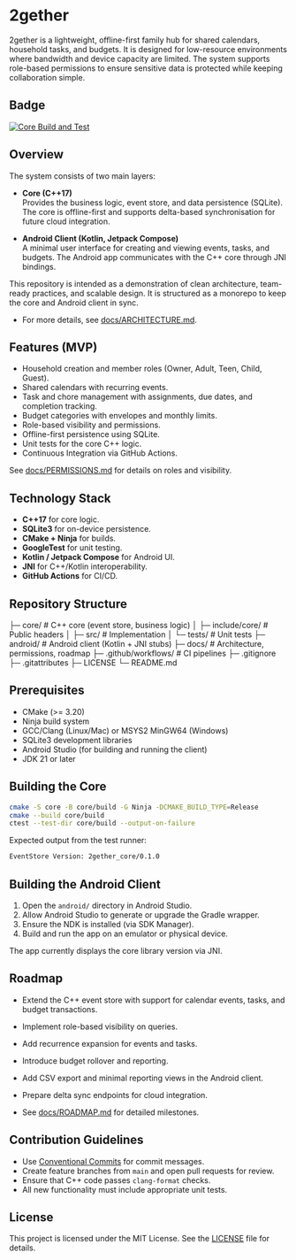 # 2gether
2gether is a lightweight, offline-first family hub for shared calendars, household tasks, and budgets. It is designed for low-resource environments where bandwidth and device capacity are limited. The system supports role-based permissions to ensure sensitive data is protected while keeping collaboration simple.
## Badge

[![Core Build and Test](https://github.com/layzer26/2gether/actions/workflows/core.yml/badge.svg)](https://github.com/layzer26/2gether/actions/workflows/core.yml)


## Overview

The system consists of two main layers:

- **Core (C++17)**  
  Provides the business logic, event store, and data persistence (SQLite). The core is offline-first and supports delta-based synchronisation for future cloud integration.

- **Android Client (Kotlin, Jetpack Compose)**  
  A minimal user interface for creating and viewing events, tasks, and budgets. The Android app communicates with the C++ core through JNI bindings.

This repository is intended as a demonstration of clean architecture, team-ready practices, and scalable design. It is structured as a monorepo to keep the core and Android client in sync.

- For more details, see [docs/ARCHITECTURE.md](docs/ARCHITECTURE.md).

## Features (MVP)

- Household creation and member roles (Owner, Adult, Teen, Child, Guest).
- Shared calendars with recurring events.
- Task and chore management with assignments, due dates, and completion tracking.
- Budget categories with envelopes and monthly limits.
- Role-based visibility and permissions.
- Offline-first persistence using SQLite.
- Unit tests for the core C++ logic.
- Continuous Integration via GitHub Actions.

See [docs/PERMISSIONS.md](docs/PERMISSIONS.md) for details on roles and visibility.


## Technology Stack

- **C++17** for core logic.
- **SQLite3** for on-device persistence.
- **CMake + Ninja** for builds.
- **GoogleTest** for unit testing.
- **Kotlin / Jetpack Compose** for Android UI.
- **JNI** for C++/Kotlin interoperability.
- **GitHub Actions** for CI/CD.

## Repository Structure

├─ core/                     # C++ core (event store, business logic)
│  ├─ include/core/          # Public headers
│  ├─ src/                   # Implementation
│  └─ tests/                 # Unit tests
├─ android/                  # Android client (Kotlin + JNI stubs)
├─ docs/                     # Architecture, permissions, roadmap
├─ .github/workflows/        # CI pipelines
├─ .gitignore
├─ .gitattributes
├─ LICENSE
└─ README.md



## Prerequisites

- CMake (>= 3.20)
- Ninja build system
- GCC/Clang (Linux/Mac) or MSYS2 MinGW64 (Windows)
- SQLite3 development libraries
- Android Studio (for building and running the client)
- JDK 21 or later

## Building the Core

```bash
cmake -S core -B core/build -G Ninja -DCMAKE_BUILD_TYPE=Release
cmake --build core/build
ctest --test-dir core/build --output-on-failure
````

Expected output from the test runner:

```bash
EventStore Version: 2gether_core/0.1.0
```

## Building the Android Client

1. Open the `android/` directory in Android Studio.
2. Allow Android Studio to generate or upgrade the Gradle wrapper.
3. Ensure the NDK is installed (via SDK Manager).
4. Build and run the app on an emulator or physical device.

The app currently displays the core library version via JNI.

## Roadmap

* Extend the C++ event store with support for calendar events, tasks, and budget transactions.
* Implement role-based visibility on queries.
* Add recurrence expansion for events and tasks.
* Introduce budget rollover and reporting.
* Add CSV export and minimal reporting views in the Android client.
* Prepare delta sync endpoints for cloud integration.
  
* See [docs/ROADMAP.md](docs/ROADMAP.md) for detailed milestones.

## Contribution Guidelines

* Use [Conventional Commits](https://www.conventionalcommits.org/) for commit messages.
* Create feature branches from `main` and open pull requests for review.
* Ensure that C++ code passes `clang-format` checks.
* All new functionality must include appropriate unit tests.

## License

This project is licensed under the MIT License. See the [LICENSE](LICENSE) file for details.





